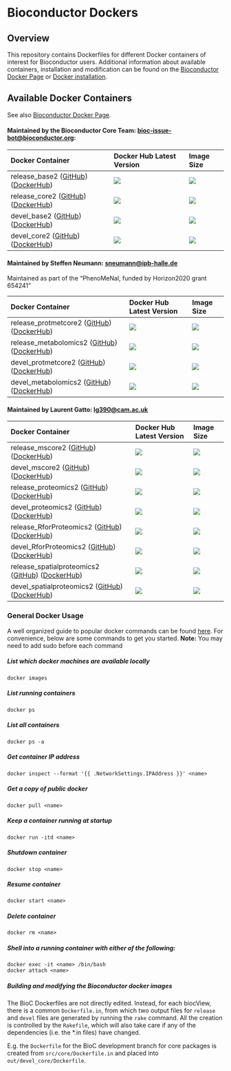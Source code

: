 
# Bioconductor Dockers #

## Overview ##

This repository contains Dockerfiles for different Docker containers of interest
for Bioconductor users.  Additional information about available containers,
installation and modification can be found on the [Bioconductor Docker
Page](http://bioconductor.org/help/docker/) or [Docker
installation](https://docs.docker.com/installation/).


## Available Docker Containers ##

See also [Bioconductor Docker Page](http://bioconductor.org/help/docker/).

#### Maintained by the Bioconductor Core Team: bioc-issue-bot@bioconductor.org:

| Docker Container  | Docker Hub Latest Version  | Image Size
| :------------------------- | :----------------- | :----------
| release_base2 ([GitHub](https://github.com/Bioconductor/bioc_docker/tree/master/out/release_base)) ([DockerHub](https://hub.docker.com/r/bioconductor/release_base2/)) | [![](https://images.microbadger.com/badges/version/bioconductor/release_base2:R3.4.0_Bioc3.5.svg)](https://hub.docker.com/r/bioconductor/release_base2/)  | [![](https://images.microbadger.com/badges/image/bioconductor/release_base2:R3.4.0_Bioc3.5.svg)](https://hub.docker.com/r/bioconductor/release_base2/)
| release_core2 ([GitHub](https://github.com/Bioconductor/bioc_docker/tree/master/out/release_core)) ([DockerHub](https://hub.docker.com/r/bioconductor/release_core2/)) | [![](https://images.microbadger.com/badges/version/bioconductor/release_core2:R3.4.0_Bioc3.5.svg)](https://hub.docker.com/r/bioconductor/release_core2/)  | [![](https://images.microbadger.com/badges/image/bioconductor/release_core2:R3.4.0_Bioc3.5.svg)](https://hub.docker.com/r/bioconductor/release_core2/)
| devel_base2 ([GitHub](https://github.com/Bioconductor/bioc_docker/tree/master/out/devel_base)) ([DockerHub](https://hub.docker.com/r/bioconductor/devel_base2/)) | [![](https://images.microbadger.com/badges/version/bioconductor/devel_base2.svg)](https://hub.docker.com/r/bioconductor/devel_base2/)  | [![](https://images.microbadger.com/badges/image/bioconductor/devel_base2.svg)](https://hub.docker.com/r/bioconductor/devel_base2/) 
| devel_core2 ([GitHub](https://github.com/Bioconductor/bioc_docker/tree/master/out/devel_core)) ([DockerHub](https://hub.docker.com/r/bioconductor/devel_core2/)) | [![](https://images.microbadger.com/badges/version/bioconductor/devel_core2.svg)](https://hub.docker.com/r/bioconductor/devel_core2/)  | [![](https://images.microbadger.com/badges/image/bioconductor/devel_core2.svg)](https://hub.docker.com/r/bioconductor/devel_core2/)


#### Maintained by Steffen Neumann: sneumann@ipb-halle.de
Maintained as part of the “PhenoMeNal, funded by Horizon2020 grant 654241”

| Docker Container  | Docker Hub Latest Version   | Image Size        
| :------------------------- | :------------------ | :---------- 
| release_protmetcore2 ([GitHub](https://github.com/Bioconductor/bioc_docker/tree/master/out/release_protmetcore)) ([DockerHub](https://hub.docker.com/r/bioconductor/release_protmetcore2/)) | [![](https://images.microbadger.com/badges/version/bioconductor/release_protmetcore2:R3.4.0_Bioc3.5.svg)](https://hub.docker.com/r/bioconductor/release_protmetcore2/) | [![](https://images.microbadger.com/badges/image/bioconductor/release_protmetcore2:R3.4.0_Bioc3.5.svg)](https://hub.docker.com/r/bioconductor/release_protmetcore2/)  
| release_metabolomics2 ([GitHub](https://github.com/Bioconductor/bioc_docker/tree/master/out/release_metabolomics)) ([DockerHub](https://hub.docker.com/r/bioconductor/release_metabolomics2/)) | [![](https://images.microbadger.com/badges/version/bioconductor/release_metabolomics2:R3.4.0_Bioc3.5.svg)](https://hub.docker.com/r/bioconductor/release_metabolomics2/) | [![](https://images.microbadger.com/badges/image/bioconductor/release_metabolomics2:R3.4.0_Bioc3.5.svg)](https://hub.docker.com/r/bioconductor/release_metabolomics2/)
| devel_protmetcore2 ([GitHub](https://github.com/Bioconductor/bioc_docker/tree/master/out/devel_protmetcore)) ([DockerHub](https://hub.docker.com/r/bioconductor/devel_protmetcore2/)) | [![](https://images.microbadger.com/badges/version/bioconductor/devel_protmetcore2.svg)](https://hub.docker.com/r/bioconductor/devel_protmetcore2/) | [![](https://images.microbadger.com/badges/image/bioconductor/devel_protmetcore2.svg)](https://hub.docker.com/r/bioconductor/devel_protmetcore2/)
| devel_metabolomics2 ([GitHub](https://github.com/Bioconductor/bioc_docker/tree/master/out/devel_metabolomics)) ([DockerHub](https://hub.docker.com/r/bioconductor/devel_metabolomics2/)) | [![](https://images.microbadger.com/badges/version/bioconductor/devel_metabolomics2.svg)](https://hub.docker.com/r/bioconductor/devel_metabolomics2/) | [![](https://images.microbadger.com/badges/image/bioconductor/devel_metabolomics2.svg)](https://hub.docker.com/r/bioconductor/devel_metabolomics2/)


#### Maintained by Laurent Gatto: lg390@cam.ac.uk

| Docker Container  | Docker Hub Latest Version   | Image Size        
| :------------------------- | :----------------- | :----------
| release_mscore2 ([GitHub](https://github.com/Bioconductor/bioc_docker/tree/master/out/release_mscore)) ([DockerHub](https://hub.docker.com/r/bioconductor/release_mscore2/)) | [![](https://images.microbadger.com/badges/version/bioconductor/release_mscore2:R3.4.0_Bioc3.5.svg)](https://hub.docker.com/r/bioconductor/release_mscore2/) | [![](https://images.microbadger.com/badges/image/bioconductor/release_mscore2:R3.4.0_Bioc3.5.svg)](https://hub.docker.com/r/bioconductor/release_mscore2/)  
| devel_mscore2 ([GitHub](https://github.com/Bioconductor/bioc_docker/tree/master/out/devel_mscore)) ([DockerHub](https://hub.docker.com/r/bioconductor/devel_mscore2/)) | [![](https://images.microbadger.com/badges/version/bioconductor/devel_mscore2.svg)](https://hub.docker.com/r/bioconductor/devel_mscore2/) | [![](https://images.microbadger.com/badges/image/bioconductor/devel_mscore2.svg)](https://hub.docker.com/r/bioconductor/devel_mscore2/)
| release_proteomics2 ([GitHub](https://github.com/Bioconductor/bioc_docker/tree/master/out/release_proteomics)) ([DockerHub](https://hub.docker.com/r/bioconductor/release_proteomics2/)) | [![](https://images.microbadger.com/badges/version/bioconductor/release_proteomics2:R3.4.0_Bioc3.5.svg)](https://hub.docker.com/r/bioconductor/release_proteomics2/) | [![](https://images.microbadger.com/badges/image/bioconductor/release_proteomics2:R3.4.0_Bioc3.5.svg)](https://hub.docker.com/r/bioconductor/release_proteomics2/)  
| devel_proteomics2 ([GitHub](https://github.com/Bioconductor/bioc_docker/tree/master/out/devel_proteomics)) ([DockerHub](https://hub.docker.com/r/bioconductor/devel_proteomics2/)) | [![](https://images.microbadger.com/badges/version/bioconductor/devel_proteomics2.svg)](https://hub.docker.com/r/bioconductor/devel_proteomics2/) | [![](https://images.microbadger.com/badges/image/bioconductor/devel_proteomics2.svg)](https://hub.docker.com/r/bioconductor/devel_proteomics2/)
| release_RforProteomics2 ([GitHub](https://github.com/Bioconductor/bioc_docker/tree/master/out/release_RforProteomics)) ([DockerHub](https://hub.docker.com/r/bioconductor/release_RforProteomics2/)) | [![](https://images.microbadger.com/badges/version/bioconductor/release_RforProteomics2:R3.4.0_Bioc3.5.svg)](https://hub.docker.com/r/bioconductor/release_RforProteomics2/) | [![](https://images.microbadger.com/badges/image/bioconductor/release_RforProteomics2:R3.4.0_Bioc3.5.svg)](https://hub.docker.com/r/bioconductor/release_RforProteomics2/)  
| devel_RforProteomics2 ([GitHub](https://github.com/Bioconductor/bioc_docker/tree/master/out/devel_RforProteomics)) ([DockerHub](https://hub.docker.com/r/bioconductor/devel_RforProteomics2/)) | [![](https://images.microbadger.com/badges/version/bioconductor/devel_RforProteomics2.svg)](https://hub.docker.com/r/bioconductor/devel_RforProteomics2/) | [![](https://images.microbadger.com/badges/image/bioconductor/devel_RforProteomics2.svg)](https://hub.docker.com/r/bioconductor/devel_RforProteomics2/)
| release_spatialproteomics2 ([GitHub](https://github.com/Bioconductor/bioc_docker/tree/master/out/release_spatialproteomics)) ([DockerHub](https://hub.docker.com/r/bioconductor/release_spatialproteomics2/)) | [![](https://images.microbadger.com/badges/version/bioconductor/release_spatialproteomics2:R3.4.0_Bioc3.5.svg)](https://hub.docker.com/r/bioconductor/release_spatialproteomics2/) | [![](https://images.microbadger.com/badges/image/bioconductor/release_spatialproteomics2:R3.4.0_Bioc3.5.svg)](https://hub.docker.com/r/bioconductor/release_spatialproteomics2/)  
| devel_spatialproteomics2 ([GitHub](https://github.com/Bioconductor/bioc_docker/tree/master/out/devel_spatialproteomics)) ([DockerHub](https://hub.docker.com/r/bioconductor/devel_spatialproteomics2/)) | [![](https://images.microbadger.com/badges/version/bioconductor/devel_spatialproteomics2.svg)](https://hub.docker.com/r/bioconductor/devel_spatialproteomics2/) | [![](https://images.microbadger.com/badges/image/bioconductor/devel_spatialproteomics2.svg)](https://hub.docker.com/r/bioconductor/devel_spatialproteomics2/)

### General Docker Usage

A well organized guide to popular docker commands can be found
[here](https://github.com/wsargent/docker-cheat-sheet). For convenience, below
are some commands to get you started.
**Note:** You may need to add sudo before each command

##### List which docker machines are available locally
    docker images
##### List running containers
    docker ps
##### List all containers
    docker ps -a
##### Get container IP address
    docker inspect --format '{{ .NetworkSettings.IPAddress }}' <name>
##### Get a copy of public docker 
    docker pull <name>
##### Keep a container running at startup
    docker run -itd <name>
##### Shutdown container
    docker stop <name>
##### Resume container
    docker start <name>

##### Delete container
    docker rm <name>
##### Shell into a running container with either of the following:
    docker exec -it <name> /bin/bash
    docker attach <name>

##### Building and modifying the Bioconductor docker images

The BioC Dockerfiles are not directly edited. Instead, 
for each biocView, there is a common `Dockerfile.in`,
from which two output files for `release` and `devel` files are generated by running 
the `rake` command. All the creation is controlled by the `Rakefile`, 
which will also take care if any of the dependencies (i.e. the *.in files) have changed.

E.g. the `Dockerfile` for the BioC development branch for core packages 
is created from `src/core/Dockerfile.in` and placed into 
`out/devel_core/Dockerfile`. 
